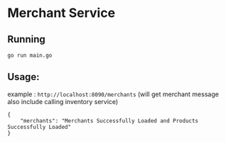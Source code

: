 # Merchant Service

## Running 
`go run main.go`

## Usage:
example : `http://localhost:8090/merchants` (will get merchant message also include calling inventory service)
```
{
    "merchants": "Merchants Successfully Loaded and Products Successfully Loaded"
}
```